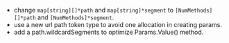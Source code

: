 

* change `map[string][]*path` and `map[string]*segment` to
`[NumMethods][]*path` and `[NumMethods]*segment`.
* use a new url path token type to avoid one allocation in creating params.
* add a path.wildcardSegments to optimize Params.Value() method.
